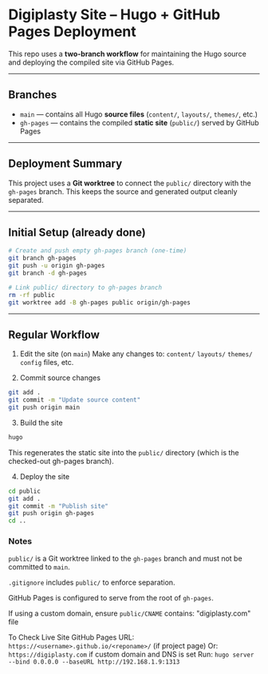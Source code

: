 # Digiplasty Site – Hugo + GitHub Pages Deployment

This repo uses a **two-branch workflow** for maintaining the Hugo source and deploying the compiled site via GitHub Pages.

---

## Branches

- `main` — contains all Hugo **source files** (`content/`, `layouts/`, `themes/`, etc.)
- `gh-pages` — contains the compiled **static site** (`public/`) served by GitHub Pages

---

## Deployment Summary

This project uses a **Git worktree** to connect the `public/` directory with the `gh-pages` branch. This keeps the source and generated output cleanly separated.

---

## Initial Setup (already done)

```bash
# Create and push empty gh-pages branch (one-time)
git branch gh-pages
git push -u origin gh-pages
git branch -d gh-pages

# Link public/ directory to gh-pages branch
rm -rf public
git worktree add -B gh-pages public origin/gh-pages
```

---

## Regular Workflow

1. Edit the site (on `main`)
Make any changes to:
`content/`
`layouts/`
`themes/`
`config` files, etc.

2. Commit source changes
```bash
git add .
git commit -m "Update source content"
git push origin main
```

3. Build the site
```bash
hugo
```
This regenerates the static site into the `public/` directory (which is the checked-out gh-pages branch).

4. Deploy the site
```bash
cd public
git add .
git commit -m "Publish site"
git push origin gh-pages
cd ..
```

### Notes
`public/` is a Git worktree linked to the `gh-pages` branch and must not be committed to `main`.

`.gitignore` includes `public/` to enforce separation.

GitHub Pages is configured to serve from the root of `gh-pages`.

If using a custom domain, ensure `public/CNAME` contains: "digiplasty.com" file

To Check Live Site
GitHub Pages URL: `https://<username>.github.io/<reponame>/` (if project page)
Or: `https://digiplasty.com` if custom domain and DNS is set
Run: `hugo server --bind 0.0.0.0 --baseURL http://192.168.1.9:1313`